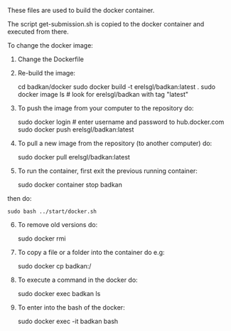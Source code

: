 These files are used to build the docker container.

The script get-submission.sh is copied to the docker container and executed from there.

To change the docker image:

1. Change the Dockerfile


2. Re-build the image:


    cd badkan/docker
    sudo docker build -t erelsgl/badkan:latest .
    sudo docker image ls     # look for erelsgl/badkan with tag "latest" 


3. To push the image from your computer to the repository do:


    sudo docker login    # enter username and password to hub.docker.com
    sudo docker push erelsgl/badkan:latest

4. To pull a new image from the repository (to another computer) do:


    sudo docker pull erelsgl/badkan:latest

5. To run the container, first exit the previous running container:
 

     sudo docker container stop badkan

then do:


    sudo bash ../start/docker.sh

6. To remove old versions do:


    sudo docker rmi <old-image-id> 

7. To copy a file or a folder into the container do e.g:


    sudo docker cp <folder> badkan:/

8. To execute a command in the docker do:


    sudo docker exec badkan ls


9. To enter into the bash of the docker:


    sudo docker exec -it badkan bash
